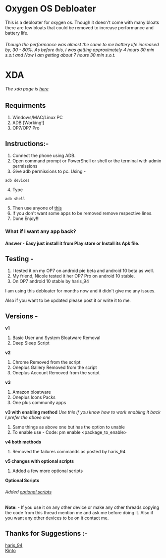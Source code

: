 # Oxygen OS Debloater
This is a debloater for oxygen os. Though it doesn't come with many bloats there are few bloats that could be removed to increase performance and battery life.

###### Though the performance was almost the same to me battery life increased by, 30 - 80%. As before this, I was getting approximately 4 hours 30 min s.o.t and Now I am getting about 7 hours 30 min s.o.t.

# XDA
###### The xda page is [here](https://forum.xda-developers.com/oneplus-7/how-to/debloat-oxygen-os-debloater-t4009133)

## Requirments
1. Windows/MAC/Linux PC
2. ADB [Working!]
3. OP7/OP7 Pro

## Instructions:-
1. Connect the phone using ADB.
2. Open command prompt or PowerShell or shell or the terminal with admin permissions
3. Give adb permissions to pc. Using -
```shell
adb devices
```
4. Type
```shell
adb shell
```
5. Then use anyone of [this](https://github.com/DevilDipan/adbdebloater_op7/releases)
6. If you don't want some apps to be removed remove respective lines.
7. Done Enjoy!!!

### What if I want any app back?
#### Answer - Easy just install it from Play store or Install its Apk file.

## Testing -
1. I tested it on my OP7 on android pie beta and android 10 beta as well.
2. My friend, Nicole tested it her OP7 Pro on android 10 stable.
3. On OP7 android 10 stable by haris_94

I am using this debloater for months now and it didn't give me any issues.

Also if you want to be updated please post it or write it to me.

## Versions -

**v1**
1. Basic User and System Bloatware Removal
2. Deep Sleep Script

**v2**
1. Chrome Removed from the script
2. Oneplus Gallery Removed from the script
3. Oneplus Account Removed from the script

**v3**
1. Amazon bloatware
2. Oneplus Icons Packs
3. One plus community apps

**v3 with enabling method** *Use this if you know how to work enabling it back*
*I prefer the above one*
1. Same things as above one but has the option to unable
2. To enable use -
Code:
pm enable <package_to_enable>

**v4 both methods**
1. Removed the failures commands as posted by haris_94

**v5 changes with optional scripts**
1. Added a few more optional scripts

**Optional Scripts**
###### Added [optional scripts](https://github.com/DevilDipan/adbdebloater_opseries/blob/master/optional_debloats.txt)

**Note**: - If you use it on any other device or make any other threads copying the code from this thread mention me and ask me before doing it. Also if you want any other devices to be on it contact me.

## Thanks for Suggestions :-<br>
[haris_94](https://forum.xda-developers.com/member.php?u=9931329)<br>
[Kinto](https://forum.xda-developers.com/member.php?u=1755710)
